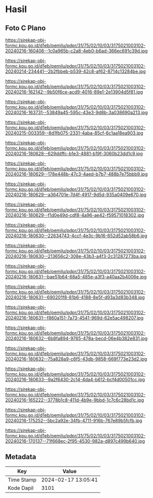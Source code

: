 # Hasil

## Foto C Plano

https://sirekap-obj-formc.kpu.go.id/d1eb/pemilu/pdpr/31/75/02/10/03/3175021003102-20240216-160406--1c0a965b-c2a8-4eb0-b6ad-366ec691c39d.jpg

https://sirekap-obj-formc.kpu.go.id/d1eb/pemilu/pdpr/31/75/02/10/03/3175021003102-20240214-234441--2b2fbbeb-b539-42c8-af62-8714c13284be.jpg

https://sirekap-obj-formc.kpu.go.id/d1eb/pemilu/pdpr/31/75/02/10/03/3175021003102-20240216-162142--9b50f6ce-acd9-4016-89e1-2e13904d5f81.jpg

https://sirekap-obj-formc.kpu.go.id/d1eb/pemilu/pdpr/31/75/02/10/03/3175021003102-20240216-163731--53849a45-595c-43e3-9d8b-3a038690a213.jpg

https://sirekap-obj-formc.kpu.go.id/d1eb/pemilu/pdpr/31/75/02/10/03/3175021003102-20240215-003359--8d1fb075-2331-4aba-85cf-6c1aa18ea903.jpg

https://sirekap-obj-formc.kpu.go.id/d1eb/pemilu/pdpr/31/75/02/10/03/3175021003102-20240216-180628--629ddffc-b1e3-4881-b19f-3060b23dd1c9.jpg

https://sirekap-obj-formc.kpu.go.id/d1eb/pemilu/pdpr/31/75/02/10/03/3175021003102-20240216-180629--178e448b-47c3-4aed-b7b7-488b7e75bbb9.jpg

https://sirekap-obj-formc.kpu.go.id/d1eb/pemilu/pdpr/31/75/02/10/03/3175021003102-20240216-180629--a364701e-7d4f-4917-9d5d-935a0409e670.jpg

https://sirekap-obj-formc.kpu.go.id/d1eb/pemilu/pdpr/31/75/02/10/03/3175021003102-20240216-180629--f1d0e49d-cdf8-4a96-ae42-f59571018302.jpg

https://sirekap-obj-formc.kpu.go.id/d1eb/pemilu/pdpr/31/75/02/10/03/3175021003102-20240216-180630--22634743-4ccf-4e3c-9b16-652d52ab58b6.jpg

https://sirekap-obj-formc.kpu.go.id/d1eb/pemilu/pdpr/31/75/02/10/03/3175021003102-20240216-180630--213656c2-308e-43b3-a4f3-2c31287273ba.jpg

https://sirekap-obj-formc.kpu.go.id/d1eb/pemilu/pdpr/31/75/02/10/03/3175021003102-20240216-180631--bae51b64-68a5-485e-a3f3-a40aa2b4006e.jpg

https://sirekap-obj-formc.kpu.go.id/d1eb/pemilu/pdpr/31/75/02/10/03/3175021003102-20240216-180631--690201f8-81b6-4188-8e5f-d93a3d83b348.jpg

https://sirekap-obj-formc.kpu.go.id/d1eb/pemilu/pdpr/31/75/02/10/03/3175021003102-20240216-180631--f860a151-7a73-4541-969d-62e5ac498207.jpg

https://sirekap-obj-formc.kpu.go.id/d1eb/pemilu/pdpr/31/75/02/10/03/3175021003102-20240216-180632--6b8fa894-9765-478a-becd-06e4b382e831.jpg

https://sirekap-obj-formc.kpu.go.id/d1eb/pemilu/pdpr/31/75/02/10/03/3175021003102-20240216-180632--75a828a9-c6f5-43db-9858-669f773e23d2.jpg

https://sirekap-obj-formc.kpu.go.id/d1eb/pemilu/pdpr/31/75/02/10/03/3175021003102-20240216-180633--9a2f6430-2c14-4da4-b612-bcf4d00501cc.jpg

https://sirekap-obj-formc.kpu.go.id/d1eb/pemilu/pdpr/31/75/02/10/03/3175021003102-20240216-165222--3778b1c8-411d-4b9e-9bbd-1c7c6c28bd1c.jpg

https://sirekap-obj-formc.kpu.go.id/d1eb/pemilu/pdpr/31/75/02/10/03/3175021003102-20240216-175252--5bc2a92e-34fb-4711-916b-767e89b5fcfb.jpg

https://sirekap-obj-formc.kpu.go.id/d1eb/pemilu/pdpr/31/75/02/10/03/3175021003102-20240216-170137--71f668ec-2f95-4530-982a-d897c499b640.jpg


## Metadata

| Key        | Value               |
| ---------- | ------------------- |
| Time Stamp | 2024-02-17 13:05:41 |
| Kode Dapil | 3101                |



